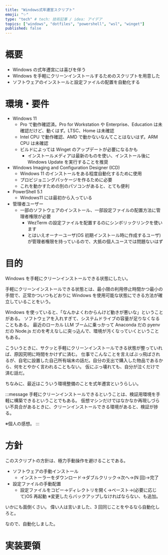 ```yaml
---
title: "Windows式年遷宮スクリプト"
emoji: "✨"
type: "tech" # tech: 技術記事 / idea: アイデア
topics: ["windows", "dotfiles", "powershell", "wsl", "winget"]
published: false
---
```


# 概要
- Windows の式年遷宮には喜びを伴う
- Windows を手軽にクリーンインストールするためのスクリプトを用意した
- ソフトウェアのインストールと設定ファイルの配置を自動化する

# 環境・要件
- Windows 11
  - Pro で動作確認済。Pro for Workstation や Enterprise、Education は未確認だけど、動くはず。LTSC、Home は未確認
  - Intel CPU で動作確認、AMD で動かないなんてことはないはず。ARM CPU は未確認
  - ビルドによっては Winget のアップデートが必要になるかも
    - インストールメディアは最新のものを使い、インストール後に Windows Update を実行することを推奨
- Windows Imaging and Configuration Designer (ICD)
  - Windows 11 のインストールをある程度自動化するために使用
  - プロビジョニングパッケージを作るために必要
  - これを動かすための別のパソコンがあると、とても便利
- PowerShell 5.1
  - Windows11 には最初から入っている
- 管理者ユーザー
  - 一部のソフトウェアのインストール、一部設定ファイルの配置方法に管理者権限が必要
    - WezTerm の設定ファイルを配置するのにシンボリックリンクを使います
    - とはいえオーナーユーザ(OS 初期インストール時に作成するユーザ)が管理者権限を持っているので、大抵の個人ユースでは問題ないはず

# 目的
Windows を手軽にクリーンインストールできる状態にしたい。

手軽にクリーンインストールできる状態とは、最小限の利用停止時間かつ最小の手間で、正常かついつもどおりに Windows を使用可能な状態にできる方法が確立していることをいう。

Windows を使っていると、「なんかよくわからんけど動きが悪いな」ということがある。
ソフトウェアを入れすぎて、システムドライブの容量が足りなくなることもある。
最近のローカル LLM ブームに乗っかって Anaconda だの pyenv だの Node.js だのを考えなしに突っ込んで、環境が汚くなっていくということもある。

こういうときに、サクッと手軽にクリーンインストールできる状態が整っていれば、原因究明に時間をかけずに済む。
仕事でこんなことを言えばぶっ飛ばされるが、自宅に設置した自己所有端末の話だ。自分の支出で購入した物品であるから、何をとやかく言われることもない。
仮にぶっ壊れても、自分が泣くだけで済む話だ。

ちなみに、最近はこういう環境整備のことを式年遷宮というらしい。

:::message
手軽にクリーンインストールできるということは、検証用環境を手軽に構築できるということでもある。
仮想マシンだけではなかなか再現しづらい不具合があるときに、クリーンインストールできる環境があると、検証が捗る。

※個人の感想。
:::

# 方針
このスクリプトの方針は、極力手動操作を避けることである。

- ソフトウェアの手動インストール
  - インストーラーをダウンロード→ダブルクリック→次へ→(N 回)→完了
- 設定ファイルの手動配置
  - 設定ファイルをコピー→ディレクトリを開く→ペースト→(必要に応じて)OS 再起動
  ※変更したらバックアップしなければならない、も追加。

いかにも面倒くさい。
偉い人は言いました、3 回同じことをやるなら自動化しろと。

なので、自動化しました。

# 実装要領
